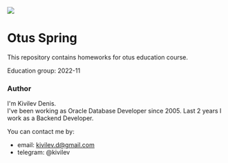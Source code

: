 ![](https://github.com/kivilev/2022-11-otus-spring-kivilev/workflows/tests/badge.svg)

# Otus Spring
This repository contains homeworks for otus education course.

Education group: 2022-11
  
### Author
I'm Kivilev Denis.  
I've been working as Oracle Database Developer since 2005.
Last 2 years I work as a Backend Developer.

You can contact me by:
- email: kivilev.d@gmail.com  
- telegram: @kivilev
